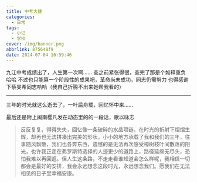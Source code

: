 ```yaml
---
title: 中考大捷
categories:
  - 日常
tags:
  - 小记
  - 学校
cover: /img/banner.png
abbrlink: 875648f9
date: 2024-07-04 16:59:46
---
```


九江中考成绩出了，人生第一次啊……
查之前紧张得很，查完了那是个如释重负哈哈
不过也只能算一个阶段性的成果吧，革命尚未成功，同志仍需努力
也得感谢下蔡旻希同志哈哈（我自己折腾不出来她帮我看的）

---

三年的时光就这么逝去了，一叶扁舟载，回忆怀中来……

最后还是附上闽南樱凡发在动态里的的一段话，歌以咏志
> 反反复复，得得失失，回忆像一条破碎的水晶项链，在时光的折射下熠熠生辉，却再也无法拼凑出完美的形状。小小的地方承载了我和我们的三年，往事随风飘散，我们也各奔东西，遗憾的是无法再次感受樟树枝叶间散落的阳光，也许我正走在弗罗斯特选择的人迹更少的道路上，路径延绵无尽头，恐怕我难以再回返。但人生这条路，不走走看谁知道会怎么样呢，我相信一切都会是最好的安排，我会永远想念这段时光，永远想念我们。愿我们在无法相见的日子里幸福安康。
